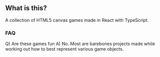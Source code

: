 
## What is this?

A collection of HTML5 canvas games made in React with TypeScript.

### FAQ

Q) Are these games fun
A) No. Most are barebones projects made while working out how to best represent various game objects. 
